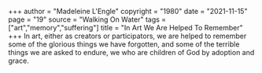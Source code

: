 +++
author = "Madeleine L'Engle"
copyright = "1980"
date = "2021-11-15"
page = "19"
source = "Walking On Water"
tags = ["art","memory","suffering"]
title = "In Art We Are Helped To Remember"
+++
In art, either as creators or participators, we are helped to remember some of the glorious things we have forgotten, and some of the terrible things we are asked to endure, we who are children of God by adoption and grace.
